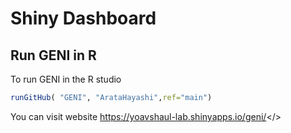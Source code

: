 Shiny Dashboard
===============

## Run GENI in R

To run GENI in the R studio

```R
runGitHub( "GENI", "ArataHayashi",ref="main")
```
You can visit website
<a>https://yoavshaul-lab.shinyapps.io/geni/</>
